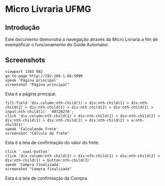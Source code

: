 # Micro Livraria UFMG

## Introdução

  Este documento demonstra a navegação através da Micro Livraria a fim de exemplificar o funcionamento do Guide Automator.

## Screenshots

```
viewport 1365 982
go-to-page http://192.168.1.66:5000
speak 'Página principal'
screenshot "Página principal"
```
Esta é a página principal.

```
fill-field 'div.column:nth-child(1) > div:nth-child(1) > div:nth-child(2) > div:nth-child(1) > div:nth-child(2) > div:nth-child(1) > input:nth-child(1)' '40720270';
click 'div.column:nth-child(1) > div:nth-child(1) > div:nth-child(2) > div:nth-child(1) > div:nth-child(2) > div:nth-child(2) > a:nth-child(1)'
speak 'Calculando frete'
screenshot "Cálculo do frete"
```
Esta é a tela de confirmação do valor do frete.

```
click '.swal-button'
click 'div.column:nth-child(1) > div:nth-child(1) > div:nth-child(2) > div:nth-child(1) > button:nth-child(3)'
speak 'Compra finalizada'
screenshot "Compra finalizada"
```
Esta é a tela de confirmação da Compra.
